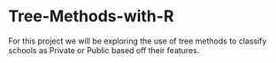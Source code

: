# Tree-Methods-with-R
For this project we will be exploring the use of tree methods to classify schools as Private or Public based off their features.
